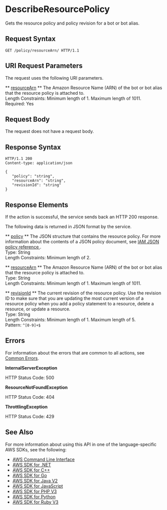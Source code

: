 # DescribeResourcePolicy<a name="API_DescribeResourcePolicy"></a>

Gets the resource policy and policy revision for a bot or bot alias\.

## Request Syntax<a name="API_DescribeResourcePolicy_RequestSyntax"></a>

```
GET /policy/resourceArn/ HTTP/1.1
```

## URI Request Parameters<a name="API_DescribeResourcePolicy_RequestParameters"></a>

The request uses the following URI parameters\.

 ** [resourceArn](#API_DescribeResourcePolicy_RequestSyntax) **   <a name="lexv2-DescribeResourcePolicy-request-resourceArn"></a>
The Amazon Resource Name \(ARN\) of the bot or bot alias that the resource policy is attached to\.  
Length Constraints: Minimum length of 1\. Maximum length of 1011\.  
Required: Yes

## Request Body<a name="API_DescribeResourcePolicy_RequestBody"></a>

The request does not have a request body\.

## Response Syntax<a name="API_DescribeResourcePolicy_ResponseSyntax"></a>

```
HTTP/1.1 200
Content-type: application/json

{
   "policy": "string",
   "resourceArn": "string",
   "revisionId": "string"
}
```

## Response Elements<a name="API_DescribeResourcePolicy_ResponseElements"></a>

If the action is successful, the service sends back an HTTP 200 response\.

The following data is returned in JSON format by the service\.

 ** [policy](#API_DescribeResourcePolicy_ResponseSyntax) **   <a name="lexv2-DescribeResourcePolicy-response-policy"></a>
The JSON structure that contains the resource policy\. For more information about the contents of a JSON policy document, see [ IAM JSON policy reference ](https://docs.aws.amazon.com/IAM/latest/UserGuide/reference_policies.html)\.  
Type: String  
Length Constraints: Minimum length of 2\.

 ** [resourceArn](#API_DescribeResourcePolicy_ResponseSyntax) **   <a name="lexv2-DescribeResourcePolicy-response-resourceArn"></a>
The Amazon Resource Name \(ARN\) of the bot or bot alias that the resource policy is attached to\.  
Type: String  
Length Constraints: Minimum length of 1\. Maximum length of 1011\.

 ** [revisionId](#API_DescribeResourcePolicy_ResponseSyntax) **   <a name="lexv2-DescribeResourcePolicy-response-revisionId"></a>
The current revision of the resource policy\. Use the revision ID to make sure that you are updating the most current version of a resource policy when you add a policy statement to a resource, delete a resource, or update a resource\.  
Type: String  
Length Constraints: Minimum length of 1\. Maximum length of 5\.  
Pattern: `^[0-9]+$` 

## Errors<a name="API_DescribeResourcePolicy_Errors"></a>

For information about the errors that are common to all actions, see [Common Errors](CommonErrors.md)\.

 **InternalServerException**   
  
HTTP Status Code: 500

 **ResourceNotFoundException**   
  
HTTP Status Code: 404

 **ThrottlingException**   
  
HTTP Status Code: 429

## See Also<a name="API_DescribeResourcePolicy_SeeAlso"></a>

For more information about using this API in one of the language\-specific AWS SDKs, see the following:
+  [ AWS Command Line Interface](https://docs.aws.amazon.com/goto/aws-cli/models.lex.v2-2020-08-07/DescribeResourcePolicy) 
+  [ AWS SDK for \.NET](https://docs.aws.amazon.com/goto/DotNetSDKV3/models.lex.v2-2020-08-07/DescribeResourcePolicy) 
+  [ AWS SDK for C\+\+](https://docs.aws.amazon.com/goto/SdkForCpp/models.lex.v2-2020-08-07/DescribeResourcePolicy) 
+  [ AWS SDK for Go](https://docs.aws.amazon.com/goto/SdkForGoV1/models.lex.v2-2020-08-07/DescribeResourcePolicy) 
+  [ AWS SDK for Java V2](https://docs.aws.amazon.com/goto/SdkForJavaV2/models.lex.v2-2020-08-07/DescribeResourcePolicy) 
+  [ AWS SDK for JavaScript](https://docs.aws.amazon.com/goto/AWSJavaScriptSDK/models.lex.v2-2020-08-07/DescribeResourcePolicy) 
+  [ AWS SDK for PHP V3](https://docs.aws.amazon.com/goto/SdkForPHPV3/models.lex.v2-2020-08-07/DescribeResourcePolicy) 
+  [ AWS SDK for Python](https://docs.aws.amazon.com/goto/boto3/models.lex.v2-2020-08-07/DescribeResourcePolicy) 
+  [ AWS SDK for Ruby V3](https://docs.aws.amazon.com/goto/SdkForRubyV3/models.lex.v2-2020-08-07/DescribeResourcePolicy) 